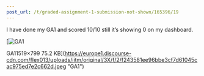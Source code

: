 ```yaml
---
post_url: /t/graded-assignment-1-submission-not-shown/165396/19
---
```

I have done my GA1 and scored 10/10 still it’s showing 0 on my dashboard.  

[![GA1](https://europe1.discourse-cdn.com/flex013/uploads/iitm/optimized/3X/f/2/f243581ee96bbe3cf7d61045cac975ed7e2c662d_2_690x362.jpeg)

GA11519×799 75.2 KB](https://europe1.discourse-cdn.com/flex013/uploads/iitm/original/3X/f/2/f243581ee96bbe3cf7d61045cac975ed7e2c662d.jpeg "GA1")